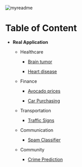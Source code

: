 ![myreadme](https://user-images.githubusercontent.com/70707092/95544092-d0b72880-09bf-11eb-90f7-bdca493307f7.png)

# Table of Content

- **Real Application**

    - Healthcare

         - [Brain tumor](https://github.com/mareksturek/real-application/blob/main/healthcare_brain_tumor.ipynb)

         - [Heart disease](https://github.com/mareksturek/real-application/blob/main/healthcare_heart_disease.ipynb)
         
 
 
    - Finance
    
         - [Avocado prices](https://github.com/mareksturek/real-application/blob/main/finance_avocado_prices.ipynb)
         
         - [Car Purchasing](https://github.com/mareksturek/real-application/blob/main/finance_car_purchasing.ipynb)
         


    - Transportation
    
         - [Traffic Signs](https://github.com/mareksturek/real-application/blob/main/transportation_traffic_signs.ipynb)
         
 
 
    - Communication
    
         - [Spam Classifier](https://github.com/mareksturek/real-application/blob/main/communication_spam_classifier.ipynb)


         
    - Community 
    
         - [Crime Prediction](https://github.com/mareksturek/real-application/blob/main/community_crime_prediction.ipynb)
                
         
        
         
         
    

                
         
         
    

        
         
         
    
